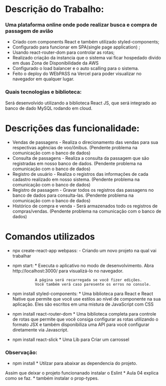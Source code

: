 # Descrição do Trabalho:
### Uma plataforma online onde pode realizar busca e compra de passagem de avião
* Criado com components React e também utilizado styled-components;
* Configurado para funcionar em SPA(single page application) ;
* Usando react-router-dom para controlar as rotas;
* Realizado criação da instancia que o sistema vai ficar hospedado divido em duas Zona de Disponibilidade da AWS 
* Configurado o load balancer e o auto scalling para o sistema. 
* Feito o deploy do WEbPASS na Vercel para poder visualizar no navegador em qualquer lugar.

### Quais tecnologias e biblioteca:
Será desenvolvido utilizando a biblioteca React JS, que será integrado ao banco de dado MySQL rodando em cloud.

# Descrições das funcionalidade:
* Vendas de passagens - Realiza o direcionamento das vendas para sua respectivas agências de voo/ônibus. (Pendente problema na comunicação com o banco de dados)
* Consulta de passagens - Realiza a consulta da passagem que são registradas em nosso banco de dados. (Pendente problema na comunicação com o banco de dados)
* Registro de usuário - Realiza o registros das informações de cada cadastro realizado em nosso sistema. (Pendente problema na comunicação com o banco de dados)
* Registro de passagem - Gravar todos os registros das passagens no banco de dados para consulta-las. (Pendente problema na comunicação com o banco de dados)
* Histórico de compra e venda -  Será armazenados todo os registros de compras/vendas. (Pendente problema na comunicação com o banco de dados)

# Comandos utilizados

* npx create-react-app webpass:
             -  Criando um novo projeto na qual vai trabalhar


* npm start:
              * Executa o aplicativo no modo de desenvolvimento.
                Abra http://localhost:3000/ para visualizá-lo no navegador.

                A página será recarregada se você fizer edições.
                Você também verá caso paresente os erros no console.

* npm install styled-components:
              * Uma biblioteca para React e React Native que permite 
                que você use estilos ao nível de componente na sua aplicação. 
                Eles são escritos em uma mistura de JavaScript com CSS

*  npm install react-router-dom
              * Uma biblioteca completa para controle de rotas que permite que você consiga configurar
                as rotas utilizando o formato JSX e também disponibiliza uma API para você 
                configurar diretamente via Javascript.

*  npm install react-slick
              * Uma Lib para Criar um carrossel

### Observação:
* npm install 
              * Utilzar para abaixar as dependencia do projeto.


Assim que deixar o projeto funcionanado instalar o Eslint 
              * Aula 04 explica como se faz.
              * também instalar o prop-types.
